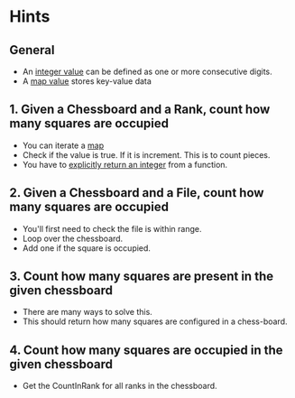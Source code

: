 # Hints

## General

- An [integer value][integers] can be defined as one or more consecutive digits.
- A [map value][maps] stores key-value data

## 1. Given a Chessboard and a Rank, count how many squares are occupied

- You can iterate a [map][maps]
- Check if the value is true. If it is increment. This is to count pieces.
- You have to [explicitly return an integer][return] from a function.

## 2. Given a Chessboard and a File, count how many squares are occupied

- You'll first need to check the file is within range.
- Loop over the chessboard.
- Add one if the square is occupied.

## 3. Count how many squares are present in the given chessboard

- There are many ways to solve this.
- This should return how many squares are configured in a chess-board.

## 4. Count how many squares are occupied in the given chessboard

- Get the CountInRank for all ranks in the chessboard.

[functions]: https://golang.org/ref/spec#Function_declarations
[return]: https://golang.org/ref/spec#Return_statements
[operators]: https://golang.org/ref/spec#Operators
[integers]: https://golang.org/ref/spec#Integer_literals
[calls]: https://golang.org/ref/spec#Calls
[maps]: /tracks/go/concepts/maps